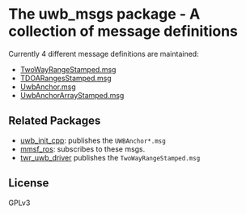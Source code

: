 # The uwb_msgs package - A collection of message definitions

Currently 4 different message definitions are maintained:
-  [TwoWayRangeStamped.msg](./msgs/TwoWayRangeStamped.msg)
-  [TDOARangesStamped.msg](./msgs/TDOARangesStamped.msg)
-  [UwbAnchor.msg](./msgs/UwbAnchor.msg)
-  [UwbAnchorArrayStamped.msg](./msgs/UwbAnchorArrayStamped.msg)

## Related Packages

- [uwb_init_cpp](https://gitlab.aau.at/aau-cns/ros_pkgs/uwb_init_cpp): publishes the `UWBAnchor*.msg` 
- [mmsf_ros](https://gitlab.aau.at/rojung/mmsf_ros): subscribes to these msgs.
- [twr_uwb_driver](https://gitlab.aau.at/aau-cns/ros_pkgs/twr_uwb_driver) publishes the `TwoWayRangeStamped.msg`

## License

GPLv3

